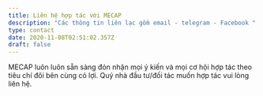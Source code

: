 ```yaml
---
title: Liên hệ hợp tác với MECAP
description: "Các thông tin liên lạc gồm email - telegram - Facebook "
type: contact
date: 2020-11-08T02:51:02.357Z
draft: false
---
```

MECAP luôn luôn sẵn sàng đón nhận mọi ý kiến và mọi cơ hội hợp tác theo tiêu chí đôi bên cùng có lợi. Quý nhà đầu tư/đối tác muốn hợp tác vui lòng liên hệ.
